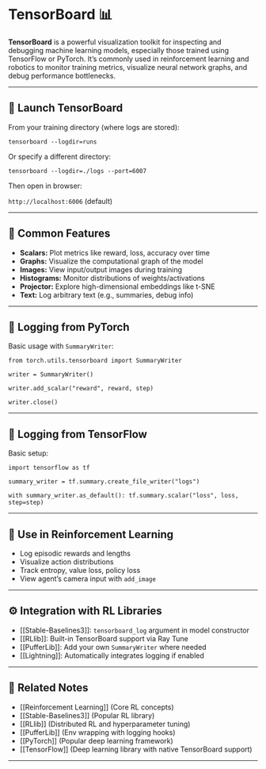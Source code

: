 # TensorBoard 📊

**TensorBoard** is a powerful visualization toolkit for inspecting and debugging machine learning models, especially those trained using TensorFlow or PyTorch. It’s commonly used in reinforcement learning and robotics to monitor training metrics, visualize neural network graphs, and debug performance bottlenecks.

---

## 🚀 Launch TensorBoard

From your training directory (where logs are stored):

`tensorboard --logdir=runs`

Or specify a different directory:

`tensorboard --logdir=./logs --port=6007`

Then open in browser:

`http://localhost:6006` (default)

---

## 🧠 Common Features

- **Scalars:** Plot metrics like reward, loss, accuracy over time
- **Graphs:** Visualize the computational graph of the model
- **Images:** View input/output images during training
- **Histograms:** Monitor distributions of weights/activations
- **Projector:** Explore high-dimensional embeddings like t-SNE
- **Text:** Log arbitrary text (e.g., summaries, debug info)

---

## 🔧 Logging from PyTorch

Basic usage with `SummaryWriter`:

`from torch.utils.tensorboard import SummaryWriter`

`writer = SummaryWriter()`

`writer.add_scalar("reward", reward, step)`

`writer.close()`

---

## 🔧 Logging from TensorFlow

Basic setup:

`import tensorflow as tf`

`summary_writer = tf.summary.create_file_writer("logs")`

`with summary_writer.as_default(): tf.summary.scalar("loss", loss, step=step)`

---

## 🧪 Use in Reinforcement Learning

- Log episodic rewards and lengths
- Visualize action distributions
- Track entropy, value loss, policy loss
- View agent’s camera input with `add_image`

---

## ⚙️ Integration with RL Libraries

- [[Stable-Baselines3]]: `tensorboard_log` argument in model constructor
- [[RLlib]]: Built-in TensorBoard support via Ray Tune
- [[PufferLib]]: Add your own `SummaryWriter` where needed
- [[Lightning]]: Automatically integrates logging if enabled

---

## 🧩 Related Notes

- [[Reinforcement Learning]] (Core RL concepts)
- [[Stable-Baselines3]] (Popular RL library)
- [[RLlib]] (Distributed RL and hyperparameter tuning)
- [[PufferLib]] (Env wrapping with logging hooks)
- [[PyTorch]] (Popular deep learning framework)
- [[TensorFlow]] (Deep learning library with native TensorBoard support)

---
